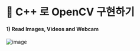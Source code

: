 # 📸 C++ 로 OpenCV 구현하기
#### 1) Read Images, Videos and Webcam
![image](https://github.com/gani0325/OpenCVCourse/assets/76983526/42834936-c04c-498d-a701-b8df8b53721e)
